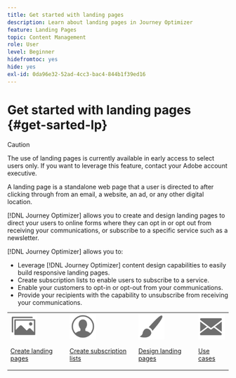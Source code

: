 ```yaml
---
title: Get started with landing pages
description: Learn about landing pages in Journey Optimizer
feature: Landing Pages
topic: Content Management
role: User
level: Beginner
hidefromtoc: yes
hide: yes
exl-id: 0da96e32-52ad-4cc3-bac4-844b1f39ed16
---
```

# Get started with landing pages {#get-sarted-lp}

>[!CAUTION]
>
>The use of landing pages is currently available in early access to select users only. If you want to leverage this feature, contact your Adobe account executive.

A landing page is a standalone web page that a user is directed to after clicking through from an email, a website, an ad, or any other digital location.

<!--The landing page is driven toward a business goal like joining a subscription list, buying products, get to know more, etc. If the user takes that desired action, the landing page has converted. Landing pages often contain online forms that are used by marketers to acquire new consumers or get to know better their existing customers and nurture them.-->

[!DNL Journey Optimizer] allows you to create and design landing pages to direct your users to online forms where they can opt in or opt out from receiving your communications, or subscribe to a specific service such as a newsletter.

<!--Landing pages are online forms that are used by marketers to capture information on audiences, offer subscriptions to a service, display data and grow your database. These can also be used for acquiring or updating existing profiles.-->

<!--[!DNL Journey Optimizer] now allows you to:
* Easily build landing pages to make users subscribe to your communications.
* Set up opt-in and opt-out flows quickly and seamlessly.
To move to RN-->

[!DNL Journey Optimizer] allows you to:

* Leverage [!DNL Journey Optimizer] content design capabilities to easily build responsive landing pages.
* Create subscription lists to enable users to subscribe to a service.
* Enable your customers to opt-in or opt-out from your communications.
* Provide your recipients with the capability to unsubscribe from receiving your communications.

<table>
<tr>
<td><img src="../assets/do-not-localize/icon_assets.svg" width="60px"><p><a href="create-lp.md">Create landing pages</a></p></td>
<td><img src="../assets/do-not-localize/icon_personalization.svg" width="60px"><p><a href="subscription-list.md">Create subscription lists</a></p></td>
<td><img src="../assets/do-not-localize/icon_design.svg" width="60px"><p><a href="design-lp.md">Design landing pages</a></p></td>
<td><img src="../assets/do-not-localize/icon_messages.svg" width="60px"><p><a href="lp-use-cases.md">Use cases</a></p></td>
</tr>
</table>

<!--Easily build attractive/efficient landing pages to drive the best conversion.-->

<!--**Questions**

* Can you leverage **Adobe Experience Manager Assets Essentials** to enrich your landing pages' content?

* Can you personalize LP ? > Enhance customers' experience by creating **personalized landing pages** based on their profile attributes.-->

